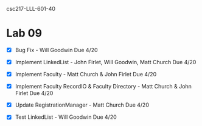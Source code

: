  csc217-LLL-601-40
# Lab 09
   - [x] Bug Fix - Will Goodwin Due 4/20 
   - [x] Implement LinkedList - John Firlet, Will Goodwin, Matt Church Due 4/20
   - [x] Implement Faculty - Matt Church & John Firlet Due 4/20
   - [x] Implement Faculty RecordIO & Faculty Directory - Matt Church & John Firlet Due 4/20
   - [x] Update RegistrationManager - Matt Church Due 4/20
   - [x] Test LinkedList - Will Goodwin Due 4/20

